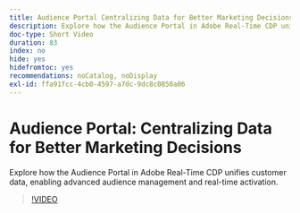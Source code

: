 ```yaml
---
title: Audience Portal Centralizing Data for Better Marketing Decisions
description: Explore how the Audience Portal in Adobe Real-Time CDP unifies customer data, enabling advanced audience management and real-time activation.
doc-type: Short Video
duration: 83
index: no
hide: yes
hidefromtoc: yes
recommendations: noCatalog, noDisplay
exl-id: ffa91fcc-4cb0-4597-a7dc-9dc8c0850a06
---
```

# Audience Portal: Centralizing Data for Better Marketing Decisions

Explore how the Audience Portal in Adobe Real-Time CDP unifies customer data, enabling advanced audience management and real-time activation.

<!-- 72_S508_3442517_82_audience-portal-centralizing-data-for-better-marketing-decisions -->
>[!VIDEO](https://video.tv.adobe.com/v/3458185/?learn=on&enablevpops=true)
